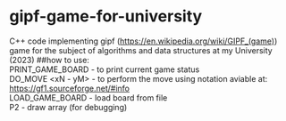 # gipf-game-for-university
C++ code implementing gipf (https://en.wikipedia.org/wiki/GIPF_(game)) game for the subject of algorithms and data structures at my University (2023) 
##how to use:  
PRINT_GAME_BOARD - to print current game status  
DO_MOVE <xN - yM> - to perform the move using notation aviable at: https://gf1.sourceforge.net/#info  
LOAD_GAME_BOARD - load board from file  
P2 - draw array (for debugging)  
